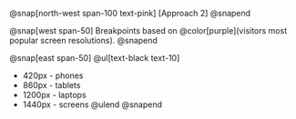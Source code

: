 @snap[north-west span-100 text-pink]
[Approach 2]
@snapend

@snap[west span-50]
Breakpoints based on @color[purple](visitors most popular screen resolutions).
@snapend

@snap[east span-50]
@ul[text-black text-10]
- 420px - phones
- 860px - tablets
- 1200px - laptops
- 1440px - screens
@ulend
@snapend

